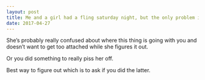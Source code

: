 ```yaml
---
layout: post
title: Me and a girl had a fling saturday night, but the only problem is she stays next door to me and now she is being a bitch to me?
date: 2017-04-27
---
```


<p>She’s probably really confused about where this thing is going with you and doesn’t want to get too attached while she figures it out.</p><p>Or you did something to really piss her off.</p><p>Best way to figure out which is to ask if you did the latter.</p>
